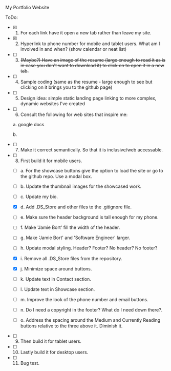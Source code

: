 My Portfolio Website

ToDo:

- [X] 1. For each link have it open a new tab rather than leave my site.
- [X] 2. Hyperlink to phone number for mobile and tablet users.
What am I involved in and when? (show calendar or neat list)
- [ ] 3. ~~(Maybe?) Have an image of the resume (large enough to read it as is in case you don't want to download it) to click on to open it in a new tab.~~
- [ ] 4. Sample coding (same as the resume - large enough to see but clicking on it brings you to the github page)
- [ ] 5. Design idea: simple static landing page linking to more complex, dynamic websites I've created
- [ ] 6. Consult the following for web sites that inspire me:

  a. google docs

  b.

- [ ] 7. Make it correct semantically. So that it is inclusive/web accessable.
- [ ] 8. First build it for mobile users.

  - [ ] a. For the showcase buttons give the option to load the site or go to the github repo. Use a modal box.

  - [ ] b. Update the thumbnail images for the showcased work.

  - [ ] c. Update my bio.

  - [X] d. Add .DS_Store and other files to the .gitignore file.

  - [ ] e. Make sure the header background is tall enough for my phone.

  - [ ] f. Make 'Jamie Bort' fill the width of the header.

  - [ ] g. Make 'Jamie Bort' and 'Software Engineer' larger.

  - [ ] h. Update modal styling. Header? Footer? No header? No footer?

  - [X] i. Remove all .DS_Store files from the repository.

  - [X] j. Minimize space around buttons.

  - [ ] k. Update text in Contact section.

  - [ ] l. Update text in Showcase section.

  - [ ] m. Improve the look of the phone number and email buttons.

  - [ ] n. Do I need a copyright in the footer? What do I need down there?.

  - [ ] o. Address the spacing around the Medium and Currently Reading buttons relative to the three above it. Diminish it.


- [ ] 9. Then build it for tablet users.

- [ ] 10. Lastly build it for desktop users.

- [ ] 11. Bug test.
